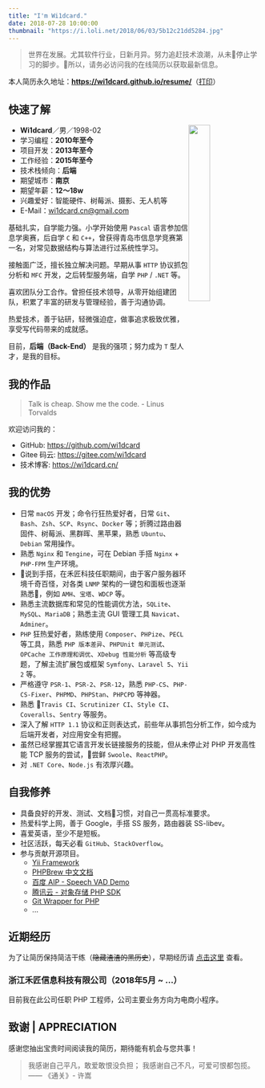 ```yaml
---
title: "I'm Wi1dcard."
date: 2018-07-28 10:00:00
thumbnail: "https://i.loli.net/2018/06/03/5b12c21dd5284.jpg"
---
```


> 世界在发展。尤其软件行业，日新月异。努力追赶技术浪潮，从未停止学习的脚步。所以，请务必访问我的在线简历以获取最新信息。

本人简历永久地址：**<https://wi1dcard.github.io/resume/>**（<a href="javascript:window.print()">打印</a>）

## 快速了解

- **Wi1dcard**／男／1998-02 <img src="https://i.loli.net/2018/06/05/5b15abc0ef1c0.png" width="30%" style="float:right;"/>
- 学习编程：**2010年至今**
- 项目开发：**2013年至今**
- 工作经验：**2015年至今**
- 技术栈倾向：**后端**
- 期望城市：**南京**
- 期望年薪：**12～18w**
- 兴趣爱好：智能硬件、树莓派、摄影、无人机等
- E-Mail：[wi1dcard.cn@gmail.com](mailto:wi1dcard.cn@gmail.com)

基础扎实，自学能力强。小学开始使用 `Pascal` 语言参加信息学奥赛，后自学 `C` 和 `C++`，曾获得青岛市信息学竞赛第一名，对常见数据结构与算法进行过系统性学习。

接触面广泛，擅长独立解决问题。早期从事 `HTTP` 协议抓包分析和 `MFC` 开发，之后转型服务端，自学 `PHP` / `.NET` 等。

喜欢团队分工合作。曾担任技术领导，从零开始组建团队，积累了丰富的研发与管理经验，善于沟通协调。

热爱技术，善于钻研，轻微强迫症，做事追求极致优雅，享受写代码带来的成就感。

目前，**后端（Back-End）** 是我的强项；努力成为 `T` 型人才，是我的目标。

## 我的作品

> Talk is cheap. Show me the code. - Linus Torvalds

欢迎访问我的：

- GitHub: <https://github.com/wi1dcard>
- Gitee 码云: <https://gitee.com/wi1dcard>
- 技术博客: <https://wi1dcard.cn/>

## 我的优势

- 日常 `macOS` 开发；命令行狂热爱好者，日常 `Git`、`Bash`、`Zsh`、`SCP`、`Rsync`、`Docker` 等；折腾过路由器固件、树莓派、黑群晖、黑苹果，熟悉 `Ubuntu`、`Debian` 常用操作。
- 熟悉 `Nginx` 和 `Tengine`，可在 Debian 手搭 `Nginx` + `PHP-FPM` 生产环境。
- 说到手搭，在禾匠科技任职期间，由于客户服务器环境千奇百怪，对各类 `LNMP` 架构的一键包和面板也逐渐熟悉，例如 `AMH`、`宝塔`、`WDCP` 等。
- 熟悉主流数据库和常见的性能调优方法，`SQLite`、`MySQL`、`MariaDB`；熟悉主流 GUI 管理工具 `Navicat`、`Adminer`。
- `PHP` 狂热爱好者，熟练使用 `Composer`、`PHPize`、`PECL` 等工具，熟悉 `PHP 版本差异`、`PHPUnit 单元测试`、`OPCache 工作原理和调优`、`XDebug 性能分析` 等高级专题，了解主流扩展包或框架 `Symfony`、`Laravel 5`、`Yii 2` 等。
- 严格遵守 `PSR-1`、`PSR-2`、`PSR-12`，熟悉 `PHP-CS`、`PHP-CS-Fixer`、`PHPMD`、`PHPStan`、`PHPCPD` 等神器。
- 熟悉 `Travis CI`、`Scrutinizer CI`、`Style CI`、`Coveralls`、`Sentry` 等服务。
- 深入了解 `HTTP 1.1` 协议和正则表达式，前些年从事抓包分析工作，如今成为后端开发者，对应用安全有把握。
- 虽然已经掌握其它语言开发长链接服务的技能，但从未停止对 PHP 开发高性能 TCP 服务的尝试，尝鲜 `Swoole`、`ReactPHP`。
- 对 `.NET Core`、`Node.js` 有浓厚兴趣。

## 自我修养

- 具备良好的开发、测试、文档习惯，对自己一贯高标准要求。
- 热爱科学上网，善于 Google，手搭 SS 服务，路由器装 SS-libev。
- 喜爱英语，至少不是短板。
- 社区活跃，每天必看 `GitHub`、`StackOverflow`。
- 参与贡献开源项目。
  - [Yii Framework](https://github.com/yiisoft/yii2/pull/16528)
  - [PHPBrew 中文文档](https://github.com/phpbrew/phpbrew/pull/957)
  - [百度 AIP - Speech VAD Demo](https://github.com/Baidu-AIP/speech-vad-demo/pull/1)
  - [腾讯云 - 对象存储 PHP SDK](https://github.com/tencentyun/cos-php-sdk-v5/pull/72)
  - [Git Wrapper for PHP](https://github.com/cpliakas/git-wrapper/pull/156)
  - ...

## 近期经历

为了让简历保持简洁干练（<del>隐藏渣渣的黑历史</del>），早期经历请 [点击这里](early/) 查看。

### 浙江禾匠信息科技有限公司（2018年5月 ~ ...）

目前我在此公司任职 PHP 工程师，公司主要业务方向为电商小程序。

## 致谢 | APPRECIATION

感谢您抽出宝贵时间阅读我的简历，期待能有机会与您共事！

> 我感谢自己平凡，敢爱敢恨没负担；
> 我感谢自己不凡，可爱可恨都包揽。
> —— 《通关》- 许嵩